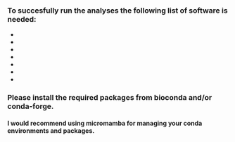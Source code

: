 ### To succesfully run the analyses the following list of software is needed:
*
*
*
*
*
*
*
### Please install the required packages from bioconda and/or conda-forge.
#### I would recommend using micromamba for managing your conda environments and packages.
